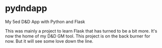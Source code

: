 # pydndapp
My 5ed D&amp;D App with Python and Flask

This was mainly a project to learn Flask that has turned to be a bit more. It's now the home of my D&amp;D GM tool. This project is on the back burner for now. But it will see some love down the line.
